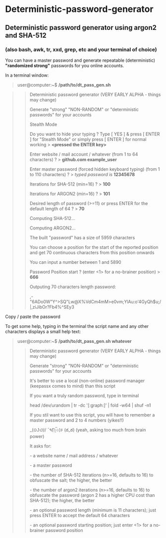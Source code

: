 # Deterministic-password-generator

## Deterministic password generator using argon2 and SHA-512

### (also bash, awk, tr, xxd, grep, etc and your terminal of choice)

You can have a master password and generate repeatable (deterministic) **"randomized strong"** passwords for you online accounts.

In a terminal window: 

>user@computer:~$ **/path/to/dt_pass_gen.sh**

>>Deterministic password generator (VERY EARLY ALPHA - things may change)
>>
>>Generate "strong" "NON-RANDOM" or "deterministic passwords" for your accounts
>>
>>Stealth Mode
>>
>>Do you want to hide your typing ? Type [ YES ] & press [ ENTER ] for "Stealth Mode" or simply press [ ENTER ] for normal working \> **<pressed the ENTER key\>**
>>
>>Enter website / mail account / whatever (from 1 to 64 characters) ? \> **github.com example_user**
>>
>>Enter master password (forced hidden keyboard typing) (from 1 to 110 characters) ? \> _typed password is_ **12345678**
>>
>>Iterations for SHA-512 (min=16) ? \> **100**
>>
>>Iterations for ARGON2 (min=16) ? \> **101**
>>
>>Desired length of password (>=11) or press ENTER for the default length of 64 ? \> **70**
>>
>>Computing SHA-512...
>>
>>Computing ARGON2...
>>
>>
>>
>>The built "password" has a size of 5959 characters
>>
>>You can choose a position for the start of the reported position and get 70 continuous characters from this position onwards
>>
>>You can input a number between 1 and 5890
>>
>>Password Position start ? (enter <1> for a no-brainer position) \> **666**
>>
>>
>>Outputing 70 characters length password:
>>
>>,-"6ADo0W"Y^>SQ"Lw@X%VdCm4mM>e0vm;YlAu:o'4GyQh$u\;/|,ziJibOr?Fb4%^SEy3

Copy / paste the password


To get some help, typing in the terminal the script name and any other characters displays a small help text:

>user@computer:~$ **/path/to/dt_pass_gen.sh whatever**
>>Deterministic password generator (VERY EARLY ALPHA - things may change)
>>
>>Generate "strong" "NON-RANDOM" or "deterministic passwords" for your accounts
>>
>>It\'s better to use a local (non-online) password manager (keepassx comes to mind) than this script
>>
>>
>>If you want a truly random password, type in terminal
>>
>>head /dev/urandom | tr -dc '[:graph:]' | fold -w64 | shuf -n1
>>
>>
>>If you stil want to use this script, you will have to remember a master password and 2 to 4 numbers (yikes!!)
>>
>>
>>\_(⊙_ʖ⊙)_/     ¯٩(͡๏̯͡๏)۶     (ఠ_ఠ)     (yeah, asking too much from brain power)
>>
>>
>>It asks for:
>>
>>\- a website name / mail address / whatever
>>
>>\- a master password
>>
>>\- the number of SHA-512 iterations (n>=16, defaults to 16) to obfuscate the salt; the higher, the better
>>
>>\- the number of argon2 iterations (n>=16, defaults to 16) to obfuscate the password (argon 2 has a higher CPU cost than SHA-512); the higher, the better
>>
>>\- an optional password length (minimum is 11 characters); just press ENTER to accept the default 64 characters
>>
>>\- an optional password starting position; just enter <1> for a no-brainer password position
